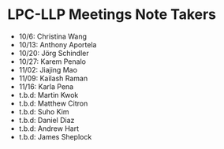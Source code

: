 # LPC-LLP Meetings Note Takers

- 10/6: Christina Wang
- 10/13: Anthony Aportela
- 10/20: Jörg Schindler
- 10/27: Karem Penalo
- 11/02: Jiajing Mao
- 11/09: Kailash Raman
- 11/16: Karla Pena
- t.b.d: Martin Kwok
- t.b.d: Matthew Citron
- t.b.d: Suho Kim
- t.b.d: Daniel Diaz
- t.b.d: Andrew Hart
- t.b.d: James Sheplock
